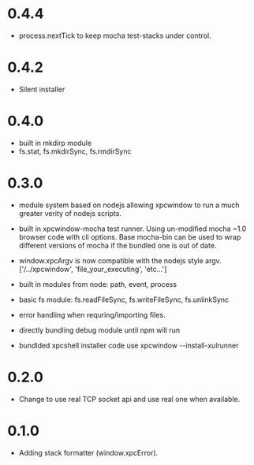 # 0.4.4
 - process.nextTick to keep mocha test-stacks under control.

# 0.4.2
  - Silent installer

# 0.4.0
  - built in mkdirp module
  - fs.stat, fs.mkdirSync, fs.rmdirSync

# 0.3.0
  - module system based on nodejs allowing xpcwindow
    to run a much greater verity of nodejs scripts.

  - built in xpcwindow-mocha test runner. Using un-modified mocha ~1.0
    browser code with cli options. Base mocha-bin can be used to wrap
    different versions of mocha if the bundled one is out of date.

  - window.xpcArgv is now compatible with the nodejs style argv.
    ['/../xpcwindow', 'file_your_executing', 'etc...']

  - built in modules from node: path, event, process

  - basic fs module: fs.readFileSync, fs.writeFileSync, fs.unlinkSync

  - error handling when requring/importing files.
  - directly bundling debug module until npm will run
  - bundlded xpcshell installer code use xpcwindow --install-xulrunner

# 0.2.0
  - Change to use real TCP socket api and use real one when available.

# 0.1.0
  - Adding stack formatter (window.xpcError).
